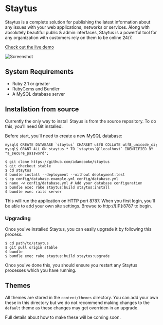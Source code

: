 # Staytus

Staytus is a complete solution for publishing the latest information about
any issues with your web applications, networks or services. Along with
absolutely beautiful public & admin interfaces, Staytus is a powerful tool for
any organization with customers rely on them to be online 24/7.

[Check out the live demo](http://demo.staytus.co)

![Screenshot](https://s.adamcooke.io/15/8HeZGuskLO.png)

## System Requirements

* Ruby 2.1 or greater
* RubyGems and Bundler
* A MySQL database server

## Installation from source

Currently the only way to install Stayus is from the source repository.
To do this, you'll need Git installed.

Before start, you'll need to create a new MySQL database:

```text
mysql$ CREATE DATABASE `staytus` CHARSET utf8 COLLATE utf8_unicode_ci;
mysql$ GRANT ALL ON staytus.* TO `staytus`@`localhost` IDENTIFIED BY "a_secure_password";
```

```text
$ git clone https://github.com/adamcooke/staytus
$ git checkout stable
$ cd staytus
$ bundle install --deployment --without deployment:test
$ cp config/database.example.yml config/database.yml
$ nano -w config/database.yml # Add your database configuration
$ bundle exec rake staytus:build staytus:install
$ bundle exec rails server
```

This will run the application on HTTP port 8787. When you first
login, you'll be able to add your own site settings. Browse to http://[IP]:8787
to begin.

### Upgrading

Once you've installed Staytus, you can easily upgrade it by
following this process.

```text
$ cd path/to/staytus
$ git pull origin stable
$ bundle
$ bundle exec rake staytus:build staytus:upgrade
```

Once you've done this, you should ensure you restart any Staytus
processes which you have running.

## Themes

All themes are stored in the `content/themes` directory. You can
add your own these in this directory but we do not recommend
making changes to the `default` theme as these changes may get
overriden in an upgrade.

Full details about how to make these will be coming soon.
